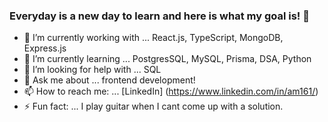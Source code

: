 ### Everyday is a new day to learn and here is what my goal is! 👋

- 🔭 I’m currently working with ... React.js, TypeScript, MongoDB, Express.js
- 🌱 I’m currently learning ... PostgresSQL, MySQL, Prisma, DSA, Python
- 🤔 I’m looking for help with ... SQL
- 💬 Ask me about ... frontend development!
- 📫 How to reach me: ... [LinkedIn] (https://www.linkedin.com/in/am161/)
- ⚡ Fun fact: ... I play guitar when I cant come up with a solution.
